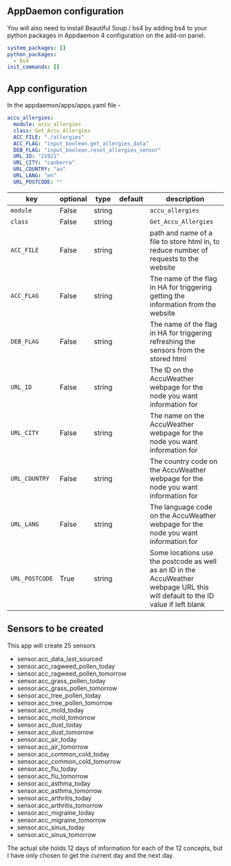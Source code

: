 
## AppDaemon configuration

You will also need to install Beautiful Soup / bs4 by adding bs4 to your python packages in Appdaemon 4 configuration on the add-on panel.

```yaml
system_packages: []
python_packages:
  - bs4
init_commands: []
```

## App configuration

In the appdaemon/apps/apps.yaml file -

```yaml
accu_allergies:
  module: accu_allergies
  class: Get_Accu_Allergies
  ACC_FILE: "./allergies"
  ACC_FLAG: "input_boolean.get_allergies_data"
  DEB_FLAG: "input_boolean.reset_allergies_sensor"
  URL_ID: "21921"
  URL_CITY: "canberra"
  URL_COUNTRY: "au"
  URL_LANG: "en"
  URL_POSTCODE: ""
```

key | optional | type | default | description
-- | -- | -- | -- | --
`module` | False | string | | `accu_allergies`
`class` | False | string | | `Get_Accu_Allergies`
`ACC_FILE` | False | string | | path and name of a file to store html in, to reduce number of requests to the website
`ACC_FLAG` | False | string | | The name of the flag in HA for triggering getting the information from the website 
`DEB_FLAG` | False | string | | The name of the flag in HA for triggering refreshing the sensors from the stored html
`URL_ID` | False | string | | The ID on the AccuWeather webpage for the node you want information for
`URL_CITY` | False | string | | The name on the AccuWeather webpage for the node you want information for
`URL_COUNTRY` | False | string | | The country code on the AccuWeather webpage for the node you want information for
`URL_LANG` | False | string | | The language code on the AccuWeather webpage for the node you want information for
`URL_POSTCODE` | True | string | | Some locations use the postcode as well as an ID in the AccuWeather webpage URL this will default to the ID value if left blank

## Sensors to be created

This app will create 25 sensors

* sensor.acc_data_last_sourced
* sensor.acc_ragweed_pollen_today
* sensor.acc_ragweed_pollen_tomorrow
* sensor.acc_grass_pollen_today
* sensor.acc_grass_pollen_tomorrow
* sensor.acc_tree_pollen_today
* sensor.acc_tree_pollen_tomorrow
* sensor.acc_mold_today
* sensor.acc_mold_tomorrow
* sensor.acc_dust_today
* sensor.acc_dust_tomorrow
* sensor.acc_air_today
* sensor.acc_air_tomorrow
* sensor.acc_common_cold_today
* sensor.acc_common_cold_tomorrow
* sensor.acc_flu_today
* sensor.acc_flu_tomorrow
* sensor.acc_asthma_today
* sensor.acc_asthma_tomorrow
* sensor.acc_arthritis_today
* sensor.acc_arthritis_tomorrow
* sensor.acc_migraine_today
* sensor.acc_migraine_tomorrow
* sensor.acc_sinus_today
* sensor.acc_sinus_tomorrow

The actual site holds 12 days of information for each of the 12 concepts, but I have only chosen to get the current day and the next day.